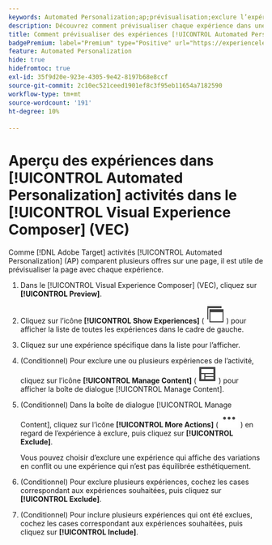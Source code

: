 ```yaml
---
keywords: Automated Personalization;ap;prévisualisation;exclure l’expérience
description: Découvrez comment prévisualiser chaque expérience dans une activité [!UICONTROL Automated Personalization] (AP) à l’aide du [!UICONTROL Visual Experience Composer] (VEC).
title: Comment prévisualiser des expériences [!UICONTROL Automated Personalization] dans le compositeur d’expérience visuelle ?
badgePremium: label="Premium" type="Positive" url="https://experienceleague.adobe.com/docs/target/using/introduction/intro.html?lang=en#premium newtab=true" tooltip="Voir ce qui est inclus dans Target Premium."
feature: Automated Personalization
hide: true
hidefromtoc: true
exl-id: 35f9d20e-923e-4305-9e42-8197b68e8ccf
source-git-commit: 2c10ec521ceed1901ef8c3f95eb11654a7182590
workflow-type: tm+mt
source-wordcount: '191'
ht-degree: 10%

---
```


# Aperçu des expériences dans [!UICONTROL Automated Personalization] activités dans le [!UICONTROL Visual Experience Composer] (VEC)

Comme [!DNL Adobe Target] activités [!UICONTROL Automated Personalization] (AP) comparent plusieurs offres sur une page, il est utile de prévisualiser la page avec chaque expérience.

1. Dans le [!UICONTROL Visual Experience Composer] (VEC), cliquez sur **[!UICONTROL Preview]**.

1. Cliquez sur l’icône **[!UICONTROL Show Experiences]** ( ![icône Afficher les expériences](/help/main/assets/icons/WebPages.svg) ) pour afficher la liste de toutes les expériences dans le cadre de gauche.

1. Cliquez sur une expérience spécifique dans la liste pour l’afficher.

1. (Conditionnel) Pour exclure une ou plusieurs expériences de l’activité, cliquez sur l’icône **[!UICONTROL Manage Content]** ( ![icône Gérer le contenu](/help/main/assets/icons/Experience.svg) ) pour afficher la boîte de dialogue [!UICONTROL Manage Content].

1. (Conditionnel) Dans la boîte de dialogue [!UICONTROL Manage Content], cliquez sur l’icône **[!UICONTROL More Actions]** ( ![icône Autres actions](/help/main/assets/icons/MoreSmallList.svg) ) en regard de l’expérience à exclure, puis cliquez sur **[!UICONTROL Exclude]**.

   Vous pouvez choisir d’exclure une expérience qui affiche des variations en conflit ou une expérience qui n’est pas équilibrée esthétiquement.

1. (Conditionnel) Pour exclure plusieurs expériences, cochez les cases correspondant aux expériences souhaitées, puis cliquez sur **[!UICONTROL Exclude]**.

1. (Conditionnel) Pour inclure plusieurs expériences qui ont été exclues, cochez les cases correspondant aux expériences souhaitées, puis cliquez sur **[!UICONTROL Include]**.
